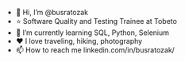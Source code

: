 - 👋 Hi, I’m @busratozak
- ⭐️ Software Quality and Testing Trainee at Tobeto
- 🌱 I’m currently learning SQL, Python, Selenium
- ❤️ I love traveling, hiking, photography 
- 📫 How to reach me linkedin.com/in/busratozak/


<!---
busratozak/busratozak is a ✨ special ✨ repository because its `README.md` (this file) appears on your GitHub profile.
You can click the Preview link to take a look at your changes.
--->

